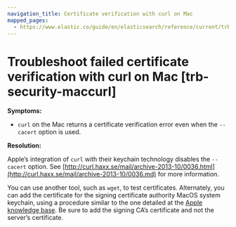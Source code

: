 ```yaml
---
navigation_title: Certificate verification with curl on Mac
mapped_pages:
  - https://www.elastic.co/guide/en/elasticsearch/reference/current/trb-security-maccurl.html
---
```


# Troubleshoot failed certificate verification with curl on Mac [trb-security-maccurl]

**Symptoms:**

* `curl` on the Mac returns a certificate verification error even when the `--cacert` option is used.

**Resolution:**

Apple’s integration of `curl` with their keychain technology disables the `--cacert` option. See [http://curl.haxx.se/mail/archive-2013-10/0036.html](http://curl.haxx.se/mail/archive-2013-10/0036.md) for more information.

You can use another tool, such as `wget`, to test certificates. Alternately, you can add the certificate for the signing certificate authority MacOS system keychain, using a procedure similar to the one detailed at the [Apple knowledge base](http://support.apple.com/kb/PH14003). Be sure to add the signing CA’s certificate and not the server’s certificate.

